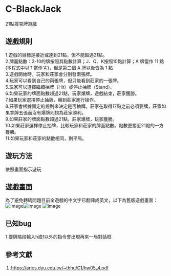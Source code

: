 # C-BlackJack
21點撲克牌遊戲

## 遊戲規則
1.遊戲的目標是接近或達到21點，但不能超過21點。<br>
2.牌面點數：2-10的牌按照其點數計算；J、Q、K按照10點計算；A 牌當作 11 點(本程式中以‘1’當作‘A’)，但是第二個 A 牌以後皆為 1 點<br>
3.遊戲開始時，玩家和莊家會分別發兩張牌。<br>
4.玩家可以看到自己的兩張牌，但只能看到莊家的一張牌。<br>
5.玩家可以選擇繼續抽牌（Hit）或停止抽牌（Stand）。<br>
6.如果玩家的牌面點數超過21點，玩家爆牌，遊戲結束，莊家獲勝。<br>
7.如果玩家選擇停止抽牌，輪到莊家進行操作。<br>
8.莊家會根據固定的規則來決定是否抽牌。莊家在取得17點之前必須要牌，莊家如果拿牌五張而沒有爆牌則視為莊家勝利。<br>
9.如果莊家的牌面點數超過21點，莊家爆牌，玩家獲勝。<br>
10.如果莊家選擇停止抽牌，比較玩家和莊家的牌面點數。點數更接近21點的一方獲勝。<br>
11.如果玩家和莊家的點數相同，則平局。<br>

## 遊玩方法
依照畫面指示遊玩

## 遊戲畫面
為了避免轉碼問題目前全遊戲的中文字已翻譯成英文，以下為舊版遊戲畫面：<br>
![image](https://github.com/tohousanae/C-BlackJack/assets/122202405/cc8d743f-67d1-4fec-838d-54eebe615dfa)![image](https://github.com/tohousanae/C-BlackJack/assets/122202405/2cf273d3-eac5-4dd3-a760-41a76d95879f)
![image](https://github.com/tohousanae/C-BlackJack/assets/122202405/356207eb-24ce-45c6-a816-12d663845dc9)

## 已知bug
1.要牌階段輸入h或f以外的指令會出現再來一局對話框

## 參考文獻
１.https://aries.dyu.edu.tw/~thhu/C1/hw05_4.pdf
